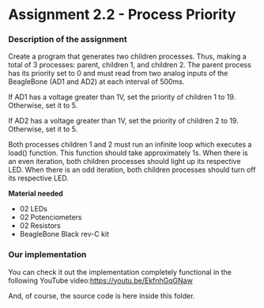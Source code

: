 # Assignment 2.2 - Process Priority

### Description of the assignment

Create a program that generates two children processes. Thus, making a total of 3 processes: parent, children 1, and children 2. The parent process has its priority set to 0 and must read from two analog inputs of the BeagleBone (AD1 and AD2) at each interval of 500ms.

If AD1 has a voltage greater than 1V, set the priority of children 1 to 19. Otherwise, set it to 5.

If AD2 has a voltage greater than 1V, set the priority of children 2 to 19. Otherwise, set it to 5.

Both processes children 1 and 2 must run an infinite loop which executes a load() function. This function should take approximately 1s. 
When there is an even iteration, both children processes should light up its respective LED.
When there is an odd iteration, both children processes should turn off its respective LED.

**Material needed**
- 02 LEDs
- 02 Potenciometers
- 02 Resistors
- BeagleBone Black rev-C kit


### Our implementation

You can check it out the implementation completely functional in the following YouTube video:https://youtu.be/EkfnhGqGNaw

And, of course, the source code is here inside this folder.
